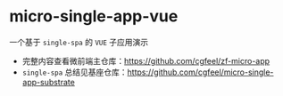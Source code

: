 # micro-single-app-vue

一个基于 `single-spa` 的 `VUE` 子应用演示

- 完整内容查看微前端主仓库：https://github.com/cgfeel/zf-micro-app
- `single-spa` 总结见基座仓库：https://github.com/cgfeel/micro-single-app-substrate
